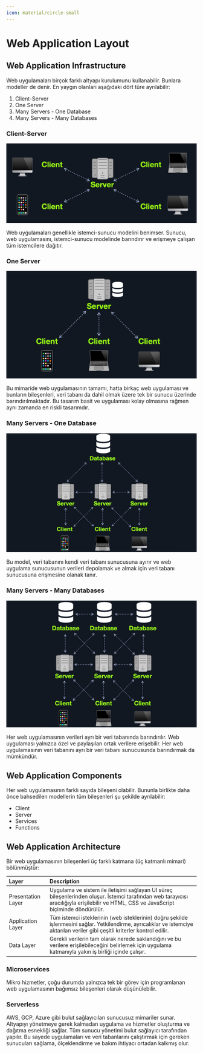 ```yaml
---
icon: material/circle-small
---
```


# Web Application Layout

## Web Application Infrastructure

Web uygulamaları birçok farklı altyapı kurulumunu kullanabilir. Bunlara modeller de denir. En yaygın olanları aşağıdaki dört türe ayrılabilir:

1. Client-Server
2. One Server
3. Many Servers - One Database
4. Many Servers - Many Databases

### Client-Server

![](../assets/images/client-server-model.jpg)

Web uygulamaları genellikle istemci-sunucu modelini benimser. Sunucu, web uygulamasını, istemci-sunucu modelinde barındırır ve erişmeye çalışan tüm istemcilere dağıtır.

### One Server

![](../assets/images/one-server-arch.jpg)

Bu mimaride web uygulamasının tamamı, hatta birkaç web uygulaması ve bunların bileşenleri, veri tabanı da dahil olmak üzere tek bir sunucu üzerinde barındırılmaktadır. Bu tasarım basit ve uygulaması kolay olmasına rağmen aynı zamanda en riskli tasarımdır.

### Many Servers - One Database

![](../assets/images/many-server-one-db-arch.jpg)

Bu model, veri tabanını kendi veri tabanı sunucusuna ayırır ve web uygulama sunucusunun verileri depolamak ve almak için veri tabanı sunucusuna erişmesine olanak tanır.

### Many Servers - Many Databases

![](../assets/images/many-server-many-db-arch.jpg)

Her web uygulamasının verileri ayrı bir veri tabanında barındırılır. Web uygulaması yalnızca özel ve paylaşılan ortak verilere erişebilir. Her web uygulamasının veri tabanını ayrı bir veri tabanı sunucusunda barındırmak da mümkündür.

## Web Application Components

Her web uygulamasının farklı sayıda bileşeni olabilir. Bununla birlikte daha önce bahsedilen modellerin tüm bileşenleri şu şekilde ayrılabilir:

* Client
* Server
* Services
* Functions

## Web Application Architecture

Bir web uygulamasının bileşenleri üç farklı katmana (üç katmanlı mimari) bölünmüştür:

| Layer | Description |
|:---|:---|
| Presentation Layer | Uygulama ve sistem ile iletişimi sağlayan UI süreç bileşenlerinden oluşur. İstemci tarafından web tarayıcısı aracılığıyla erişilebilir ve HTML, CSS ve JavaScript biçiminde döndürülür. |
| Application Layer | Tüm istemci isteklerinin (web isteklerinin) doğru şekilde işlenmesini sağlar. Yetkilendirme, ayrıcalıklar ve istemciye aktarılan veriler gibi çeşitli kriterler kontrol edilir. |
| Data Layer | Gerekli verilerin tam olarak nerede saklandığını ve bu verilere erişilebileceğini belirlemek için uygulama katmanıyla yakın iş birliği içinde çalışır. |

### Microservices

Mikro hizmetler, çoğu durumda yalnızca tek bir görev için programlanan web uygulamasının bağımsız bileşenleri olarak düşünülebilir.

### Serverless

AWS, GCP, Azure gibi bulut sağlayıcıları sunucusuz mimariler sunar. Altyapıyı yönetmeye gerek kalmadan uygulama ve hizmetler oluşturma ve dağıtma esnekliği sağlar. Tüm sunucu yönetimi bulut sağlayıcı tarafından yapılır. Bu sayede uygulamaları ve veri tabanlarını çalıştırmak için gereken sunucuları sağlama, ölçeklendirme ve bakım ihtiyacı ortadan kalkmış olur.
